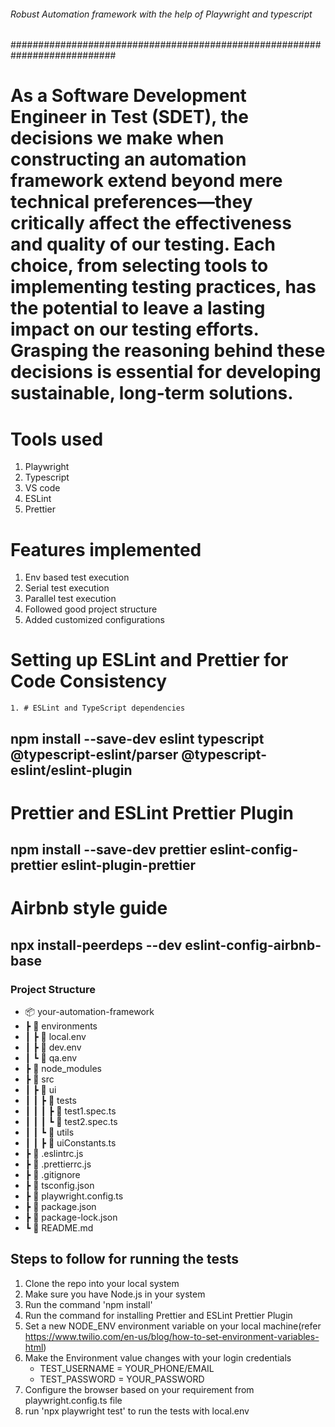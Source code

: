 ###### Robust Automation framework with the help of Playwright and typescript
###########################################################################

# As a Software Development Engineer in Test (SDET), the decisions we make when constructing an automation framework extend beyond mere technical preferences—they critically affect the effectiveness and quality of our testing. Each choice, from selecting tools to implementing testing practices, has the potential to leave a lasting impact on our testing efforts. Grasping the reasoning behind these decisions is essential for developing sustainable, long-term solutions.

# Tools used
1. Playwright
2. Typescript
3. VS code
4. ESLint
5. Prettier

# Features implemented
1. Env based test execution
2. Serial test execution
3. Parallel test execution
4. Followed good project structure
5. Added customized configurations


# Setting up ESLint and Prettier for Code Consistency
    1. # ESLint and TypeScript dependencies
## npm install --save-dev eslint typescript @typescript-eslint/parser @typescript-eslint/eslint-plugin

# Prettier and ESLint Prettier Plugin
## npm install --save-dev prettier eslint-config-prettier eslint-plugin-prettier

# Airbnb style guide
## npx install-peerdeps --dev eslint-config-airbnb-base

### Project Structure
- 📦 your-automation-framework
- ┣ 📂 environments
- ┃ ┣ 📜 local.env
- ┃ ┣ 📜 dev.env
- ┃ ┗ 📜 qa.env
- ┣ 📂 node_modules
- ┣ 📂 src
- ┃ ┣ 📂 ui
- ┃ ┃ ┣ 📂 tests
- ┃ ┃ ┃ ┣ 📜 test1.spec.ts
- ┃ ┃ ┃ ┗ 📜 test2.spec.ts
- ┃ ┃ ┗ 📂 utils
- ┃ ┃   ┣ 📜 uiConstants.ts
- ┣ 📜 .eslintrc.js
- ┣ 📜 .prettierrc.js
- ┣ 📜 .gitignore
- ┣ 📜 tsconfig.json
- ┣ 📜 playwright.config.ts
- ┣ 📜 package.json
- ┣ 📜 package-lock.json
- ┗ 📜 README.md

 ## Steps to follow for running the tests
 1. Clone the repo into your local system
 2. Make sure you have Node.js in your system
 3. Run the command 'npm install'
 4. Run the command for installing Prettier and ESLint Prettier Plugin
 5. Set a new NODE_ENV environment variable on your local machine(refer https://www.twilio.com/en-us/blog/how-to-set-environment-variables-html)
 6. Make the Environment value changes with your login credentials
    - TEST_USERNAME = YOUR_PHONE/EMAIL
    - TEST_PASSWORD = YOUR_PASSWORD
 7. Configure the browser based on your requirement from playwright.config.ts file
 8. run 'npx playwright test' to run the tests with local.env